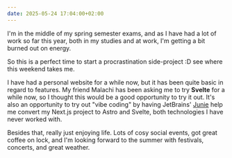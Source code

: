 ```yaml
---
date: 2025-05-24 17:04:00+02:00
---
```


I'm in the middle of my spring semester exams, and as I have had a lot of work so far this year, both in my studies and at work, I'm getting a bit burned out on energy.

So this is a perfect time to start a procrastination side-project :D see where this weekend takes me.

I have had a personal website for a while now, but it has been quite basic in regard to features.
My friend Malachi has been asking me to try **Svelte** for a while now, so I thought this would be a good opportunity to try it out.
It's also an opportunity to try out "vibe coding" by having JetBrains' [Junie](https://www.jetbrains.com/junie/) help me convert my Next.js project to Astro and Svelte, both technologies I have never worked with.

Besides that, really just enjoying life. Lots of cosy social events, got great coffee on lock, and I'm looking forward to the summer with festivals, concerts, and great weather.
